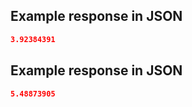 ## Example response in JSON

```json
3.92384391
```

## Example response in JSON

```json
5.48873905
```

